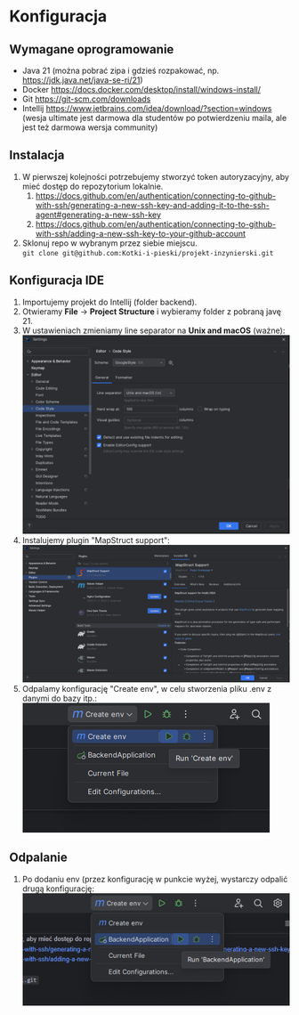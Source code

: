 <style>
r { color: Red }
o { color: Orange }
g { color: Green }
</style>

# Konfiguracja

## Wymagane oprogramowanie

* Java 21 (można pobrać zipa i gdzieś rozpakować, np. https://jdk.java.net/java-se-ri/21)
* Docker https://docs.docker.com/desktop/install/windows-install/
* Git https://git-scm.com/downloads
* Intellij https://www.jetbrains.com/idea/download/?section=windows (wesja ultimate jest darmowa dla
  studentów po potwierdzeniu maila, ale jest też darmowa wersja community)

## Instalacja

1. W pierwszej kolejności potrzebujemy stworzyć token autoryzacyjny, aby mieć dostęp do repozytorium
   lokalnie.
    1. https://docs.github.com/en/authentication/connecting-to-github-with-ssh/generating-a-new-ssh-key-and-adding-it-to-the-ssh-agent#generating-a-new-ssh-key
    2. https://docs.github.com/en/authentication/connecting-to-github-with-ssh/adding-a-new-ssh-key-to-your-github-account
2. Sklonuj repo w wybranym przez siebie miejscu.\
   ``git clone git@github.com:Kotki-i-pieski/projekt-inzynierski.git``

## Konfiguracja IDE

1. Importujemy projekt do Intellij (folder backend).
2. Otwieramy **File** &rarr; **Project Structure** i wybieramy folder z pobraną javę 21.
3. W ustawieniach zmieniamy line separator na **Unix and macOS** (ważne):\
   ![img_5.png](img_5.png)
4. Instalujemy plugin "MapStruct support":\
   ![img_6.png](img_6.png)
5. Odpalamy konfigurację "Create env", w celu stworzenia pliku .env z danymi do bazy itp.:\
![img_7.png](img_7.png)


## Odpalanie

1. Po dodaniu env (przez konfigurację w punkcie wyżej, wystarczy odpalić drugą konfigurację:\
![img_8.png](img_8.png)
   